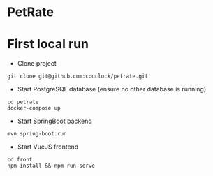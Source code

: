 # PetRate

# First local run

- Clone project 

```
git clone git@github.com:couclock/petrate.git
```
- Start PostgreSQL database (ensure no other database is running)
```
cd petrate
docker-compose up
```
- Start SpringBoot backend
```
mvn spring-boot:run
```
- Start VueJS frontend
```
cd front
npm install && npm run serve
```

